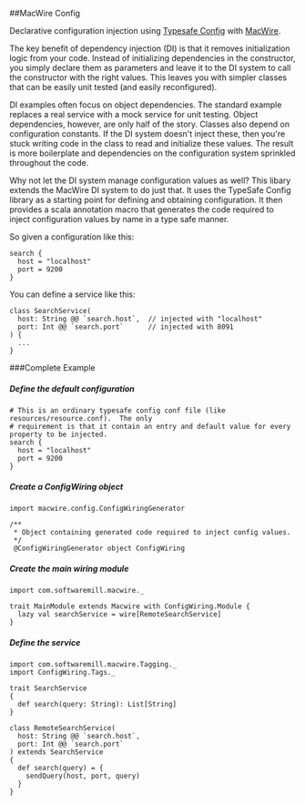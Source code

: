 ##MacWire Config

Declarative configuration injection using [Typesafe Config](https://github.com/typesafehub/config) with [MacWire](https://github.com/adamw/macwire).

The key benefit of dependency injection (DI) is that it removes initialization logic from your code. Instead of initializing dependencies in the constructor, you simply declare them as parameters and leave it to the DI system to call the constructor with the right values.  This leaves you with simpler classes that can be easily unit tested (and easily reconfigured). 

DI examples often focus on object dependencies.  The standard example replaces a real service with a mock service for unit testing.  Object dependencies, however, are only half of the story.  Classes also depend on configuration constants.  If the DI system doesn't inject these, then you're stuck writing code in the class to read and initialize these values.  The result is more boilerplate and dependencies on the configuration system sprinkled throughout the code.

Why not let the DI system manage configuration values as well?  This libary extends the MacWire DI system to do just that.  It uses the TypeSafe Config library as a starting point for defining and obtaining configuration.  It then provides a scala annotation macro that generates the code required to inject configuration values by name in a type safe manner. 

So given a configuration like this:

```
search {
  host = "localhost"
  port = 9200
}
```

You can define a service like this:

```
class SearchService(
  host: String @@ `search.host`,  // injected with "localhost"
  port: Int @@ `search.port`      // injected with 8091
) {
  ...
}
```
###Complete Example
##### Define the default configuration
```
# This is an ordinary typesafe config conf file (like resources/resource.conf).  The only 
# requirement is that it contain an entry and default value for every property to be injected.
search {
  host = "localhost"
  port = 9200
}
```
##### Create a ConfigWiring object
```
import macwire.config.ConfigWiringGenerator

/**
 * Object containing generated code required to inject config values.
 */
 @ConfigWiringGenerator object ConfigWiring
```
##### Create the main wiring module
```
import com.softwaremill.macwire._

trait MainModule extends Macwire with ConfigWiring.Module {
  lazy val searchService = wire[RemoteSearchService]
}
```
##### Define the service
```
import com.softwaremill.macwire.Tagging._
import ConfigWiring.Tags._

trait SearchService
{
  def search(query: String): List[String]
}

class RemoteSearchService(
  host: String @@ `search.host`,
  port: Int @@ `search.port`
) extends SearchService
{
  def search(query) = {
    sendQuery(host, port, query)
  }
}

```

